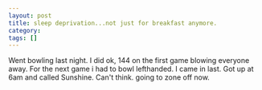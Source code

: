 ```yaml
---
layout: post
title: sleep deprivation...not just for breakfast anymore.
category: 
tags: []
---
```



Went bowling last night.  I did ok, 144 on the first game blowing everyone away.  For the next game i had to bowl lefthanded.  I came in last. Got up at 6am and called Sunshine.  Can't think.  going to zone off now.
